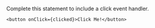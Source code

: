 Complete this statement to include a click event handler.

    <button onClick={clicked}>Click Me!</button>
